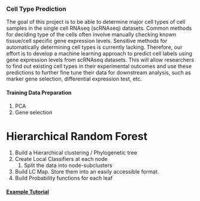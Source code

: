 ### Cell Type Prediction

The goal of this project is to be able to determine major cell types of cell samples in the single cell RNAseq (scRNAseq) datasets. Common methods for deciding type of the cells often involve manually checking known tissue/cell specific gene expression levels. Sensitive methods for automatically determining cell types is currently lacking. Therefore, our effort is to develop a machine learning approach to predict cell labels using gene expression levels from scRNAseq datasets. This will allow researchers to find out existing cell types in their experimental outcomes and use these predictions to further fine tune their data for downstream analysis, such as marker gene selection, differential expression test, etc.


#### Training Data Preparation
1. PCA
2. Gene selection


####

# Hierarchical Random Forest

1.  Build a Hierarchical clustering / Phylogenetic tree
2.  Create Local Classifiers at each node
    1.  Split the data into node-subclusters
3.  Build LC Map. Store them into an easily accessible format.
4.  Build Probability functions for each leaf


#### [Example Tutorial](tutorial_1.md)
